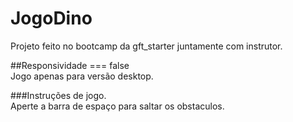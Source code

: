 # JogoDino
Projeto feito no bootcamp da gft_starter juntamente com instrutor.

##Responsividade === false</br>
Jogo apenas para versão desktop.

###Instruções de jogo.</br>
Aperte a barra de espaço para saltar os obstaculos.


